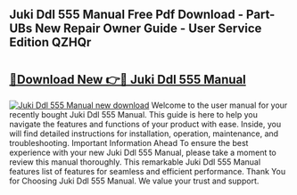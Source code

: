 ## Juki Ddl 555 Manual Free Pdf Download - Part-UBs New Repair Owner Guide - User Service Edition QZHQr

# <h2><a href="http://bc41886.oget.top/?id=Juki+Ddl+555+Manual">🔗Download New 👉🔴 Juki Ddl 555 Manual</a></h2>

[![Juki Ddl 555 Manual new download](https://i.imgur.com/5g1atiW.png)](http://bc41886.oget.top/?id=Juki+Ddl+555+Manual)
Welcome to the user manual for your recently bought Juki Ddl 555 Manual. This guide is here to help you navigate the features and functions of your product with ease. Inside, you will find detailed instructions for installation, operation, maintenance, and troubleshooting. Important Information Ahead To ensure the best experience with your new Juki Ddl 555 Manual, please take a moment to review this manual thoroughly. This remarkable Juki Ddl 555 Manual features list of features for seamless and efficient performance. Thank You for Choosing Juki Ddl 555 Manual. We value your trust and support.
